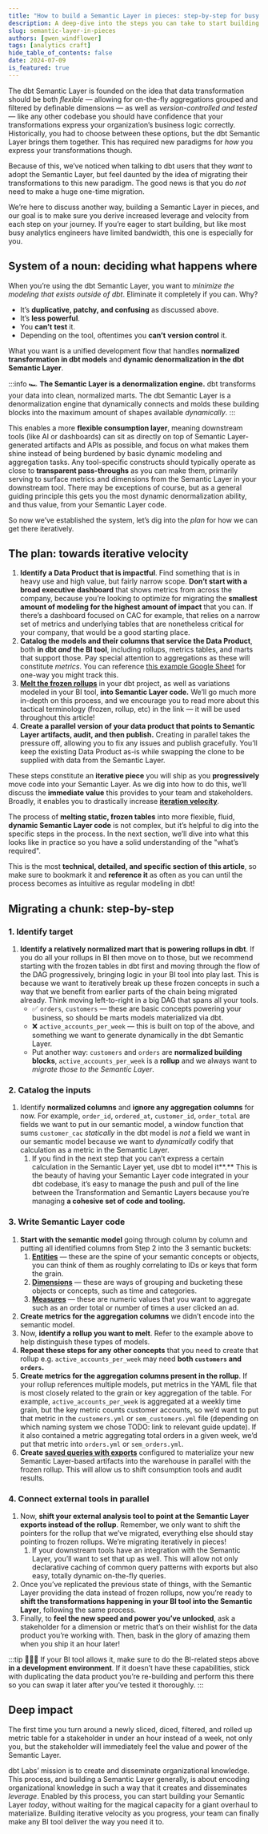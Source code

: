 ```yaml
---
title: "How to build a Semantic Layer in pieces: step-by-step for busy analytics engineers"
description: A deep-dive into the steps you can take to start building your dbt Semantic Layer _today_, without doing a big migration.
slug: semantic-layer-in-pieces
authors: [gwen_windflower]
tags: [analytics craft]
hide_table_of_contents: false
date: 2024-07-09
is_featured: true
---
```


The dbt Semantic Layer is founded on the idea that data transformation should be both _flexible_ — allowing for on-the-fly aggregations grouped and filtered by definable dimensions — as well as _version-controlled and tested_ — like any other codebase you should have confidence that your transformations express your organization’s business logic correctly. Historically, you had to choose between these options, but the dbt Semantic Layer brings them together. This has required new paradigms for _how_ you express your transformations though.

<!-- truncate -->

Because of this, we’ve noticed when talking to dbt users that they _want_ to adopt the Semantic Layer, but feel daunted by the idea of migrating their transformations to this new paradigm. The good news is that you do _not_ need to make a huge one-time migration.

We’re here to discuss another way, building a Semantic Layer in pieces, and our goal is to make sure you derive increased leverage and velocity from each step on your journey. If you’re eager to start building, but like most busy analytics engineers have limited bandwidth, this one is especially for you.

## System of a noun: deciding what happens where

When you’re using the dbt Semantic Layer, you want to _minimize_ _the modeling that exists outside of dbt_. Eliminate it completely if you can. Why?

- It’s **duplicative, patchy, and confusing** as discussed above.
- It’s **less powerful**.
- You **can’t** **test** it.
- Depending on the tool, oftentimes you **can’t** **version control** it.

What you want is a unified development flow that handles **normalized transformation in dbt models** and **dynamic denormalization in the dbt Semantic Layer**.

:::info
🏎️ **The Semantic Layer is a denormalization engine.** dbt transforms your data into clean, normalized marts. The dbt Semantic Layer is a denormalization engine that dynamically connects and molds these building blocks into the maximum amount of shapes available _dynamically_.
:::

This enables a more **flexible consumption layer**, meaning downstream tools (like AI or dashboards) can sit as directly on top of Semantic Layer-generated artifacts and APIs as possible, and focus on what makes them shine instead of being burdened by basic dynamic modeling and aggregation tasks. Any tool-specific constructs should typically operate as close to **transparent pass-throughs** as you can make them, primarily serving to surface metrics and dimensions from the Semantic Layer in your downstream tool. There may be exceptions of course, but as a general guiding principle this gets you the most dynamic denormalization ability, and thus value, from your Semantic Layer code.

So now we’ve established the system, let’s dig into the _plan_ for how we can get there iteratively.

## The plan: towards iterative velocity

1. **Identify a Data Product that is impactful**. Find something that is in heavy use and high value, but fairly narrow scope. **Don’t start with a broad executive dashboard** that shows metrics from across the company, because you’re looking to optimize for migrating the **smallest amount of modeling for the highest amount of impact** that you can. If there’s a dashboard focused on CAC for example, that relies on a narrow set of metrics and underlying tables that are nonetheless critical for your company, that would be a good starting place.
2. **Catalog the models and their columns that service the Data Product**, both **in dbt _and_ the BI tool**, including rollups, metrics tables, and marts that support those. Pay special attention to aggregations as these will constitute _metrics_. You can reference [this example Google Sheet](https://docs.google.com/spreadsheets/d/1BR62C5jY6L5f5NvieMcA7OVldSFxu03Y07TG3waq0As/edit?usp=sharing) for one-way you might track this.
3. [**Melt the frozen rollups**](https://docs.getdbt.com/best-practices/how-we-build-our-metrics/semantic-layer-6-terminology) in your dbt project, as well as variations modeled in your BI tool, **into Semantic Layer code.** We’ll go much more in-depth on this process, and we encourage you to read more about this tactical terminology (frozen, rollup, etc) in the link &mdash; it will be used throughout this article!
4. **Create a parallel version of your data product that points to Semantic Layer artifacts, audit, and then publish.** Creating in parallel takes the pressure off, allowing you to fix any issues and publish gracefully. You’ll keep the existing Data Product as-is while swapping the clone to be supplied with data from the Semantic Layer.

<Lightbox src="/img/blog/2024-07-09-semantic-layer-in-pieces/elsa_meme.jpg" title="Elsa iterates rapidly." />

These steps constitute an **iterative piece** you will ship as you **progressively** move code into your Semantic Layer. As we dig into how to do this, we’ll discuss the **immediate value** this provides to your team and stakeholders. Broadly, it enables you to drastically increase [**iteration velocity**](https://www.linkedin.com/posts/rauchg_iteration-velocity-is-the-right-metric-to-activity-7087498430226313216-BVIP?utm_source=share&utm_medium=member_desktop).

The process of **melting static, frozen tables** into more flexible, fluid, **dynamic Semantic Layer code** is not complex, but it’s helpful to dig into the specific steps in the process. In the next section, we’ll dive into what this looks like in practice so you have a solid understanding of the "what’s required".

This is the most **technical, detailed, and specific section of this article**, so make sure to bookmark it and **reference it** as often as you can until the process becomes as intuitive as regular modeling in dbt!

## Migrating a chunk: step-by-step

### 1. Identify target

1. **Identify a relatively normalized mart that is powering rollups in dbt**. If you do all your rollups in BI then move on to those, but we recommend starting with the frozen tables in dbt first and moving through the flow of the DAG progressively, bringing logic in your BI tool into play last. This is because we want to iteratively break up these frozen concepts in such a way that we benefit from earlier parts of the chain being migrated already. Think moving left-to-right in a big DAG that spans all your tools.
   - ✅ `orders`, `customers` — these are basic concepts powering your business, so should be marts models materialized via dbt.
   - ❌ `active_accounts_per_week` — this is built on top of the above, and something we want to generate dynamically in the dbt Semantic Layer.
   - Put another way: `customers` and `orders` are **normalized building blocks**, `active_accounts_per_week` is a **rollup** and we always want to _migrate those to the Semantic Layer_.
     <Lightbox src="/img/blog/2024-07-09-semantic-layer-in-pieces/rollup_dag.png" title="A frozen rollup built on normalized marts." />

### 2. Catalog the inputs

1. Identify **normalized columns** and **ignore any aggregation columns** for now. For example, `order_id`, `ordered_at`, `customer_id`, `order_total` are fields we want to put in our semantic model, a window function that sums `customer_cac` _statically_ in the dbt model is _not_ a field we want in our semantic model because we want to _dynamically_ codify that calculation as a metric in the Semantic Layer.
   1. If you find in the next step that you can’t express a certain calculation in the Semantic Layer yet, use dbt to model it**.** This is the beauty of having your Semantic Layer code integrated in your dbt codebase, it’s easy to manage the push and pull of the line between the Transformation and Semantic Layers because you’re managing **a cohesive set of code and tooling.**

### 3. Write Semantic Layer code

1. **Start with the semantic model** going through column by column and putting all identified columns from Step 2 into the 3 semantic buckets:
   1. [**Entities**](/docs/build/entities) — these are the spine of your semantic concepts or objects, you can think of them as roughly correlating to IDs or keys that form the grain.
   2. [**Dimensions**](/docs/build/dimensions) — these are ways of grouping and bucketing these objects or concepts, such as time and categories.
   3. [**Measures**](/docs/build/measures) — these are numeric values that you want to aggregate such as an order total or number of times a user clicked an ad.
2. **Create metrics for the aggregation columns** we didn’t encode into the semantic model.
3. Now, **identify a rollup you want to melt**. Refer to the example above to help distinguish these types of models.
4. **Repeat these steps for any** **other concepts** that you need to create that rollup e.g. `active_accounts_per_week` may need **both `customers` and `orders`.**
5. **Create metrics for the aggregation columns present in the rollup**. If your rollup references multiple models, put metrics in the YAML file that is most closely related to the grain or key aggregation of the table. For example, `active_accounts_per_week` is aggregated at a weekly time grain, but the key metric counts customer accounts, so we’d want to put that metric in the `customers.yml` or `sem_customers.yml` file (depending on which naming system we chose TODO: link to relevant guide update). If it also contained a metric aggregating total orders in a given week, we’d put that metric into `orders.yml` or `sem_orders.yml`.
6. **Create [saved queries with exports](/docs/build/saved-queries)** configured to materialize your new Semantic Layer-based artifacts into the warehouse in parallel with the frozen rollup. This will allow us to shift consumption tools and audit results.

### 4. Connect external tools in parallel

1. Now, **shift your external analysis tool to point at the Semantic Layer exports instead of the rollup**. Remember, we only want to shift the pointers for the rollup that we’ve migrated, everything else should stay pointing to frozen rollups. We’re migrating iteratively in pieces!
   1. If your downstream tools have an integration with the Semantic Layer, you’ll want to set that up as well. This will allow not only declarative caching of common query patterns with exports but also easy, totally dynamic on-the-fly queries.
2. Once you’ve replicated the previous state of things, with the Semantic Layer providing the data instead of frozen rollups, now you’re ready to **shift the transformations happening in your BI tool into the Semantic Layer**, following the same process.
3. Finally, to **feel the new speed and power you’ve unlocked**, ask a stakeholder for a dimension or metric that’s on their wishlist for the data product you’re working with. Then, bask in the glory of amazing them when you ship it an hour later!

:::tip
💁🏻‍♀️ If your BI tool allows it, make sure to do the BI-related steps above **in a development environment**. If it doesn’t have these capabilities, stick with duplicating the data product you’re re-building and perform this there so you can swap it later after you’ve tested it thoroughly.
:::

## Deep impact

The first time you turn around a newly sliced, diced, filtered, and rolled up metric table for a stakeholder in under an hour instead of a week, not only you, but the stakeholder will immediately feel the value and power of the Semantic Layer.

dbt Labs’ mission is to create and disseminate organizational knowledge. This process, and building a Semantic Layer generally, is about encoding organizational knowledge in such a way that it creates and disseminates _leverage_. Enabled by this process, you can start building your Semantic Layer _today_, without waiting for the magical capacity for a giant overhaul to materialize. Building iterative velocity as you progress, your team can finally make any BI tool deliver the way you need it to.
